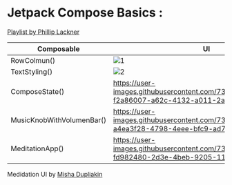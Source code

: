 # Jetpack Compose Basics :
[Playlist by Phillip Lackner](https://www.youtube.com/watch?v=cDabx3SjuOY&list=PLQkwcJG4YTCSpJ2NLhDTHhi6XBNfk9WiC)


|Composable| UI                                                                                                          |
|-----|-------------------------------------------------------------------------------------------------------------|
|RowColmun()| ![1](https://user-images.githubusercontent.com/73611313/222967509-59f81115-68ac-47c5-8440-79e2c0095fe4.jpg) |
|TextStyling()| ![2](https://user-images.githubusercontent.com/73611313/222967532-43453e10-fa4b-4399-835a-a2e05d006f34.jpg) |
|ComposeState()| https://user-images.githubusercontent.com/73611313/222967567-f2a86007-a62c-4132-a011-2a920bd1a8c2.mp4 |
|MusicKnobWithVolumenBar()|https://user-images.githubusercontent.com/73611313/222967677-a4ea3f28-4798-4eee-bfc9-ad72dd7cbd85.mp4|
|MeditationApp()|https://user-images.githubusercontent.com/73611313/222967755-fd982480-2d3e-4beb-9205-113ec2e99c63.mp4|


Medidation UI by [Misha Dupliakin](https://dribbble.com/shots/15822493-Meditation-Mobile-App/attachments/7638426?mode=media)